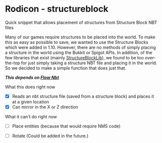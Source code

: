 # Rodicon - structureblock
Quick snippet that allows placement of structures from Structure Block NBT files

Many of our games require structures to be placed into the world. To make this as easy as possible to save, we wanted to use the Structure Blocks which were added in 1.10. However, there are no methods of simply placing a structure in the world using the Bukkit or Spigot APIs. In addition, of the few libraries that exist (mainly [StructureBlockLib](https://github.com/Shynixn/StructureBlockLib)), we found to be too over-the-top for just simply taking a structure NBT file and placing it in the world. So we decided to make a simple function that does just that.

***This depends on [Flow Nbt](https://github.com/flow/nbt)***

What this does right now
- [x]  Reads an nbt structure file (saved from a structure block) and places it at a given location
- [x]  Can mirror in the X or Z direction

What it can't do right now
- [ ]  Place entities (because that would require NMS code)
- [ ]  Rotate (Could be added in the future.)

